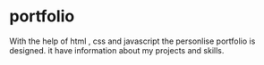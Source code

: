 # portfolio
With the help of html , css and javascript the personlise portfolio is designed. 
it have information about my projects and skills.
